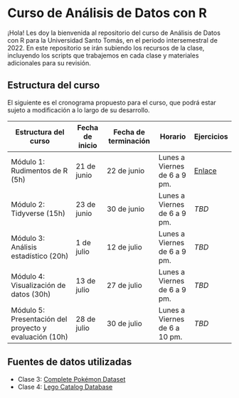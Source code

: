 # Curso de Análisis de Datos con R

¡Hola! Les doy la bienvenida al repositorio del curso de Análisis de Datos con R para la Universidad Santo Tomás, en el periodo intersemestral de 2022. En este repositorio se irán subiendo los recursos de la clase, incluyendo los scripts que trabajemos en cada clase y materiales adicionales para su revisión.

## Estructura del curso

El siguiente es el cronograma propuesto para el curso, que podrá estar sujeto a modificación a lo largo de su desarrollo.

| Estructura del curso | Fecha de inicio | Fecha de terminación | Horario | Ejercicios |
| ---- | ----- | ----- | ---- | ---- |
| Módulo 1: Rudimentos de R (5h) | 21 de junio | 22 de junio | Lunes a Viernes <br> de 6 a 9 pm. | [Enlace](https://github.com/camartinezbu/2022-Intersemestral-R-USTA/blob/main/Modulo_1/Ejercicios%20Módulo%201.md)
| Módulo 2: Tidyverse (15h) | 23 de junio | 30 de junio | Lunes a Viernes <br> de 6 a 9 pm. | *TBD*
| Módulo 3: Análisis estadístico (20h) | 1 de julio | 12 de julio | Lunes a Viernes <br> de 6 a 9 pm. | *TBD*
| Módulo 4: Visualización de datos (30h) | 13 de julio | 27 de julio | Lunes a Viernes <br> de 6 a 9 pm. | *TBD*
| Módulo 5: Presentación del proyecto y evaluación (10h) | 28 de julio | 30 de julio | Lunes a Viernes <br> de 6 a 10 pm. | *TBD*

## Fuentes de datos utilizadas

- Clase 3: [Complete Pokémon Dataset](https://www.kaggle.com/datasets/mariotormo/complete-pokemon-dataset-updated-090420)
- Clase 4: [Lego Catalog Database](https://rebrickable.com/downloads/)